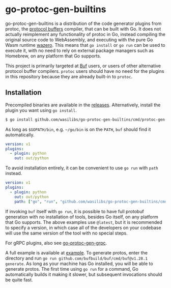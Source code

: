 # go-protoc-gen-builtins

go-protoc-gen-builtins is a distribution of the code generator plugins from protoc, the 
[protocol buffers][1] compiler, that can be built with Go. It does not actually reimplement any
functionality of protoc in Go, instead compiling the original source code to WebAssembly, and 
executing with the pure Go Wasm runtime [wazero][2]. This means that `go install` or `go run`
can be used to execute it, with no need to rely on external package managers such as Homebrew,
on any platform that Go supports.

This project is primarily targeted at [Buf][3] users, or users of other alternative protocol buffer
compilers. `protoc` users should have no need for the plugins in this repository because they are
already built-in to `protoc`.

## Installation

Precompiled binaries are available in the [releases](https://github.com/wasilibs/go-protoc-gen-builtins/releases).
Alternatively, install the plugin you want using `go install`.

```bash
$ go install github.com/wasilibs/go-protoc-gen-builtins/cmd/protoc-gen-python@latest
```

As long as `$GOPATH/bin`, e.g. `~/go/bin` is on the `PATH`, `buf` should find it automatically.

```yaml
version: v1
plugins:
  - plugin: python
    out: out/python
```

To avoid installation entirely, it can be convenient to use `go run` with `path` instead.

```yaml
version: v1
plugins:
  - plugin: python
    out: out/python
    path: ["go", "run", "github.com/wasilibs/go-protoc-gen-builtins/cmd/protoc-gen-python@latest"]
```

If invoking `buf` itself with `go run`, it is possible to have full protobuf generation with no
installation of tools, besides Go itself, on any platform that Go supports. The above examples use
`@latest`, but it is recommended to specify a version, in which case all of the developers on your
codebase will use the same version of the tool with no special steps.

For gRPC plugins, also see [go-protoc-gen-grpc][4].

A full example is available at [example](./example/). To generate protos, enter the directory and run
`go run github.com/bufbuild/buf/cmd/buf@v1.28.1 generate`. As long as your machine has Go installed,
you will be able to generate protos. The first time using `go run` for a command, Go automatically builds
it making it slower, but subsequent invocations should be quite fast.

[1]: https://protobuf.dev/
[2]: https://wazero.io/
[3]: https://buf.build/
[4]: https://github.com/wasilibs/go-protoc-gen-builtins-gen-grpc
